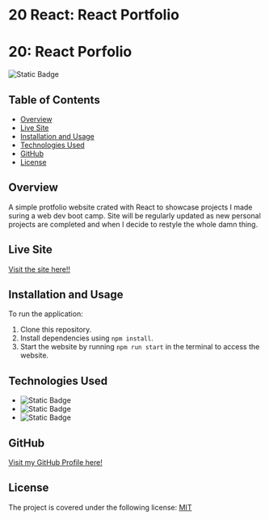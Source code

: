 # 20 React: React Portfolio

<a name="top"></a>
# 20: React Porfolio
![Static Badge](https://img.shields.io/badge/MIT-blue.svg?style=plastic)

## Table of Contents

- [Overview](#overview)
- [Live Site](#live-site)
- [Installation and Usage](#installation-and-usage)
- [Technologies Used](#technologies-used)
- [GitHub](#github)
- [License](#license)

## Overview

A simple protfolio website crated with React to showcase projects I made suring a web dev boot camp. Site will be regularly updated as new personal projects are completed and when I decide to restyle the whole damn thing.

## Live Site

[Visit the site here!!](https://cycbrian.netlify.app/)

## Installation and Usage

To run the application:

1. Clone this repository.
2. Install dependencies using `npm install`.
3. Start the website by running `npm run start` in the terminal to access the website.

## Technologies Used

- ![Static Badge](https://img.shields.io/badge/Javascript-orange?style=plastic)
- ![Static Badge](https://img.shields.io/badge/CSS-green?style=plastic)
- ![Static Badge](https://img.shields.io/badge/React-purple?style=plastic)


## GitHub
[Visit my GitHub Profile here!](https://github.com/CYCBrian)

## License
The project is covered under the following license:
[MIT](https://choosealicense.com/licenses/mit)
